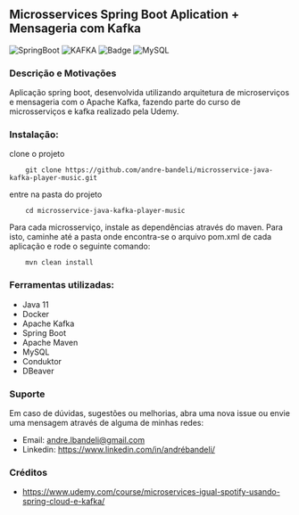 ## Microsservices Spring Boot Aplication + Mensageria com Kafka

![SpringBoot](https://img.shields.io/badge/Spring_Boot-F2F4F9?style=for-the-badge&logo=spring-boot
)
![KAFKA](https://img.shields.io/badge/Apache_Kafka-231F20?style=for-the-badge&logo=apache-kafka&logoColor=white
)
![Badge](https://img.shields.io/badge/apache_maven-C71A36?style=for-the-badge&logo=apachemaven&logoColor=white
)
![MySQL](https://img.shields.io/badge/MySQL-005C84?style=for-the-badge&logo=mysql&logoColor=white
)

### Descrição e Motivações

Aplicação spring boot, desenvolvida utilizando arquitetura de microserviços e mensageria com o Apache Kafka, fazendo parte do curso de microsserviços e kafka realizado pela Udemy.


### Instalação:

clone o projeto

        git clone https://github.com/andre-bandeli/microsservice-java-kafka-player-music.git
entre na pasta do projeto

        cd microsservice-java-kafka-player-music

Para cada microsserviço, instale as dependências através do maven. Para isto, caminhe até a pasta onde encontra-se 
o arquivo pom.xml de cada aplicação e rode o seguinte comando:

        mvn clean install

### Ferramentas utilizadas:

- Java 11
- Docker
- Apache Kafka
- Spring Boot
- Apache Maven
- MySQL
- Conduktor
- DBeaver

### Suporte

Em caso de dúvidas, sugestões ou melhorias, abra uma nova issue ou envie uma mensagem através de alguma de minhas redes:

- Email: andre.lbandeli@gmail.com
- Linkedin: https://www.linkedin.com/in/andrébandeli/


### Créditos

- https://www.udemy.com/course/microservices-igual-spotify-usando-spring-cloud-e-kafka/
